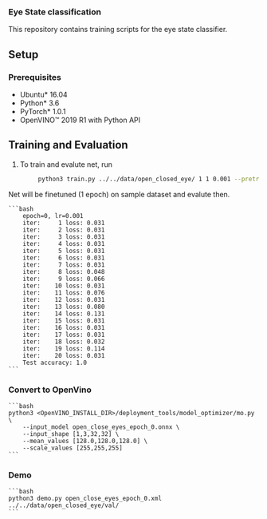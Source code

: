 ### Eye State classification

This repository contains training scripts for the eye state classifier.

## Setup

### Prerequisites

* Ubuntu\* 16.04
* Python\* 3.6
* PyTorch\* 1.0.1
* OpenVINO™ 2019 R1 with Python API


## Training and Evaluation

1. To train and evalute net, run

    ```bash
         python3 train.py ../../data/open_closed_eye/ 1 1 0.001 --pretrained open_closed_eye.pth
    ```

Net will be finetuned (1 epoch) on sample dataset and evalute then.

    ```bash
        epoch=0, lr=0.001
        iter:     1 loss: 0.031
        iter:     2 loss: 0.031
        iter:     3 loss: 0.031
        iter:     4 loss: 0.031
        iter:     5 loss: 0.031
        iter:     6 loss: 0.031
        iter:     7 loss: 0.031
        iter:     8 loss: 0.048
        iter:     9 loss: 0.066
        iter:    10 loss: 0.031
        iter:    11 loss: 0.076
        iter:    12 loss: 0.031
        iter:    13 loss: 0.080
        iter:    14 loss: 0.131
        iter:    15 loss: 0.031
        iter:    16 loss: 0.031
        iter:    17 loss: 0.031
        iter:    18 loss: 0.032
        iter:    19 loss: 0.114
        iter:    20 loss: 0.031
        Test accuracy: 1.0
    ```
### Convert to OpenVino 
    
    ```bash
    python3 <OpenVINO_INSTALL_DIR>/deployment_tools/model_optimizer/mo.py \
        --input_model open_close_eyes_epoch_0.onnx \
        --input_shape [1,3,32,32] \
        --mean_values [128.0,128.0,128.0] \
        --scale_values [255,255,255] 
    ```

### Demo

    ```bash
    python3 demo.py open_close_eyes_epoch_0.xml ../../data/open_closed_eye/val/
    ```
